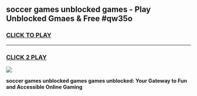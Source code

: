 
## soccer games unblocked games - Play Unblocked Gmaes & Free #qw35o
<h3>
<a href="https://premium.freeplayer.one?title=soccer_games_unblocked_games&ref=01M">CLICK TO PLAY</a></h3>
<hr>

<h3>
<a href="https://premium.freeplayer.one?title=soccer_games_unblocked_games&ref=01M">CLICK 2 PLAY</a>
  
</h3>

<a href="https://premium.freeplayer.one?title=soccer_games_unblocked_games&ref=01M"><img src="https://clearcache.store/games.png"></a>


**soccer games unblocked games games unblocked: Your Gateway to Fun and Accessible Online Gaming**
